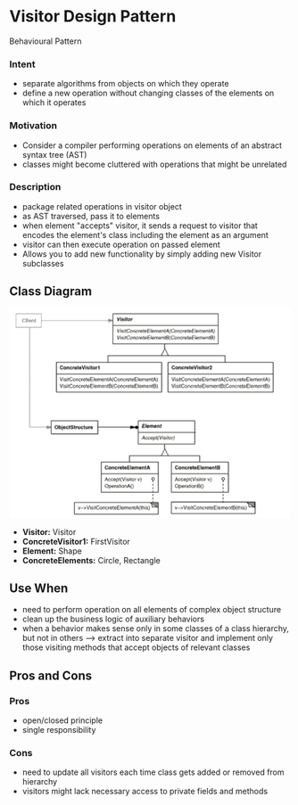 # Visitor Design Pattern

Behavioural Pattern

### Intent
- separate algorithms from objects on which they operate
- define a new operation without changing classes of the elements on which it operates
### Motivation
- Consider a compiler performing operations on elements of an abstract syntax tree (AST)
- classes might become cluttered with operations that might be unrelated

### Description
- package related operations in visitor object
- as AST traversed, pass it to elements
- when element "accepts" visitor, it sends a request to visitor that encodes the element's class including the element as an argument
- visitor can then execute operation on passed element
- Allows you to add new functionality by simply adding new Visitor subclasses

## Class Diagram
![factory class diagram](../../resources/visitor_cd.png)

- **Visitor:** Visitor
- **ConcreteVisitor1:** FirstVisitor
- **Element:** Shape
- **ConcreteElements:** Circle, Rectangle

## Use When
- need to perform operation on all elements of complex object structure
- clean up the business logic of auxiliary behaviors
- when a behavior makes sense only in some classes of a class hierarchy, but not in others --> extract into separate visitor and implement only those visiting methods that accept objects of relevant classes

## Pros and Cons
### Pros
- open/closed principle
- single responsibility 
### Cons
- need to update all visitors each time class gets added or removed from hierarchy 
- visitors might lack necessary access to private fields and methods
